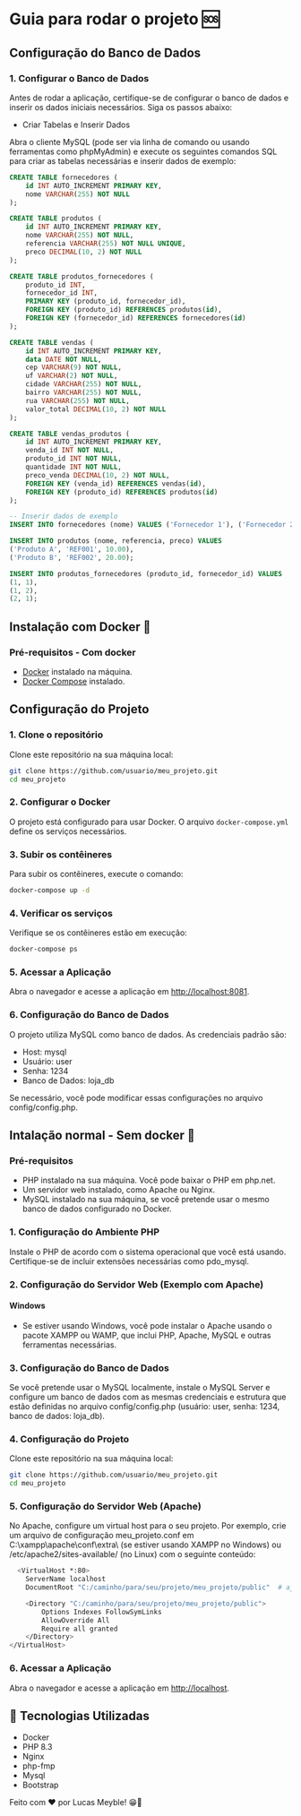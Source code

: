 # Guia para rodar o projeto 🆘

## Configuração do Banco de Dados

### 1. Configurar o Banco de Dados

Antes de rodar a aplicação, certifique-se de configurar o banco de dados e inserir os dados iniciais necessários. Siga os passos abaixo:

- Criar Tabelas e Inserir Dados

Abra o cliente MySQL (pode ser via linha de comando ou usando ferramentas como phpMyAdmin) e execute os seguintes comandos SQL para criar as tabelas necessárias e inserir dados de exemplo:

```sql
CREATE TABLE fornecedores (
    id INT AUTO_INCREMENT PRIMARY KEY,
    nome VARCHAR(255) NOT NULL
);

CREATE TABLE produtos (
    id INT AUTO_INCREMENT PRIMARY KEY,
    nome VARCHAR(255) NOT NULL,
    referencia VARCHAR(255) NOT NULL UNIQUE,
    preco DECIMAL(10, 2) NOT NULL
);

CREATE TABLE produtos_fornecedores (
    produto_id INT,
    fornecedor_id INT,
    PRIMARY KEY (produto_id, fornecedor_id),
    FOREIGN KEY (produto_id) REFERENCES produtos(id),
    FOREIGN KEY (fornecedor_id) REFERENCES fornecedores(id)
);

CREATE TABLE vendas (
    id INT AUTO_INCREMENT PRIMARY KEY,
    data DATE NOT NULL,
    cep VARCHAR(9) NOT NULL,
    uf VARCHAR(2) NOT NULL,
    cidade VARCHAR(255) NOT NULL,
    bairro VARCHAR(255) NOT NULL,
    rua VARCHAR(255) NOT NULL,
    valor_total DECIMAL(10, 2) NOT NULL
);

CREATE TABLE vendas_produtos (
    id INT AUTO_INCREMENT PRIMARY KEY,
    venda_id INT NOT NULL,
    produto_id INT NOT NULL,
    quantidade INT NOT NULL,
    preco_venda DECIMAL(10, 2) NOT NULL,
    FOREIGN KEY (venda_id) REFERENCES vendas(id),
    FOREIGN KEY (produto_id) REFERENCES produtos(id)
);

-- Inserir dados de exemplo
INSERT INTO fornecedores (nome) VALUES ('Fornecedor 1'), ('Fornecedor 2');

INSERT INTO produtos (nome, referencia, preco) VALUES
('Produto A', 'REF001', 10.00),
('Produto B', 'REF002', 20.00);

INSERT INTO produtos_fornecedores (produto_id, fornecedor_id) VALUES
(1, 1),
(1, 2),
(2, 1);

```

## Instalação com Docker 🐋

### Pré-requisitos - Com docker

- [Docker](https://www.docker.com/get-started) instalado na máquina.
- [Docker Compose](https://docs.docker.com/compose/install/) instalado.

## Configuração do Projeto

### 1. Clone o repositório

Clone este repositório na sua máquina local:

```sh
git clone https://github.com/usuario/meu_projeto.git
cd meu_projeto
```

### 2. Configurar o Docker

O projeto está configurado para usar Docker. O arquivo `docker-compose.yml` define os serviços necessários.

### 3. Subir os contêineres

Para subir os contêineres, execute o comando:

```bash
docker-compose up -d

```

### 4. Verificar os serviços

Verifique se os contêineres estão em execução:

```bash
docker-compose ps
```

### 5. Acessar a Aplicação

Abra o navegador e acesse a aplicação em <http://localhost:8081>.

### 6. Configuração do Banco de Dados

O projeto utiliza MySQL como banco de dados. As credenciais padrão são:

- Host: mysql
- Usuário: user
- Senha: 1234
- Banco de Dados: loja_db

Se necessário, você pode modificar essas configurações no arquivo config/config.php.

## Intalação normal - Sem docker 👾

### Pré-requisitos

- PHP instalado na sua máquina. Você pode baixar o PHP em php.net.
- Um servidor web instalado, como Apache ou Nginx.
- MySQL instalado na sua máquina, se você pretende usar o mesmo banco de dados configurado no Docker.

### 1. Configuração do Ambiente PHP

Instale o PHP de acordo com o sistema operacional que você está usando. Certifique-se de incluir extensões necessárias como pdo_mysql.

### 2. Configuração do Servidor Web (Exemplo com Apache)

#### Windows

- Se estiver usando Windows, você pode instalar o Apache usando o pacote XAMPP ou WAMP, que inclui PHP, Apache, MySQL e outras ferramentas necessárias.

### 3. Configuração do Banco de Dados

Se você pretende usar o MySQL localmente, instale o MySQL Server e configure um banco de dados com as mesmas credenciais e estrutura que estão definidas no arquivo config/config.php (usuário: user, senha: 1234, banco de dados: loja_db).

### 4. Configuração do Projeto

Clone este repositório na sua máquina local:

```sh
git clone https://github.com/usuario/meu_projeto.git
cd meu_projeto
```

### 5. Configuração do Servidor Web (Apache)

No Apache, configure um virtual host para o seu projeto. Por exemplo, crie um arquivo de configuração meu_projeto.conf em C:\xampp\apache\conf\extra\ (se estiver usando XAMPP no Windows) ou /etc/apache2/sites-available/ (no Linux) com o seguinte conteúdo:

```bash
  <VirtualHost *:80>
    ServerName localhost
    DocumentRoot "C:/caminho/para/seu/projeto/meu_projeto/public"  # ajuste o caminho conforme necessário

    <Directory "C:/caminho/para/seu/projeto/meu_projeto/public">
        Options Indexes FollowSymLinks
        AllowOverride All
        Require all granted
    </Directory>
</VirtualHost>
```

### 6. Acessar a Aplicação

Abra o navegador e acesse a aplicação em <http://localhost>.

## 🤖 Tecnologias Utilizadas

- Docker
- PHP 8.3
- Nginx
- php-fmp
- Mysql
- Bootstrap

Feito com ❤️ por Lucas Meyble! 😁🐠